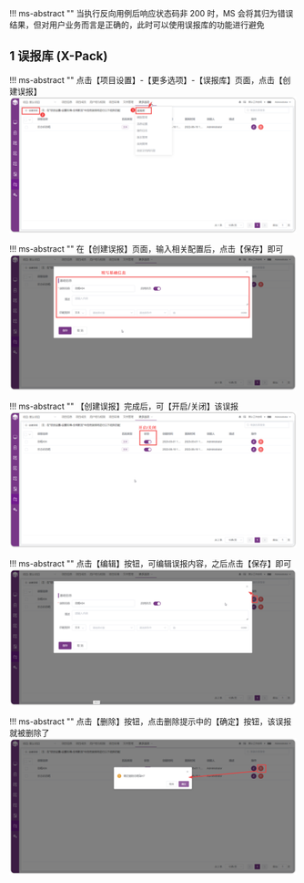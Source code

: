 !!! ms-abstract ""
    当执行反向用例后响应状态码非 200 时，MS 会将其归为错误结果，但对用户业务而言是正确的，此时可以使用误报库的功能进行避免

## 1 误报库 (X-Pack)
!!! ms-abstract ""
    点击【项目设置】-【更多选项】-【误报库】页面，点击【创建误报】
![!项目设置](../../img/project_management/误报库.png)

!!! ms-abstract ""
    在【创建误报】页面，输入相关配置后，点击【保存】即可
![!项目设置](../../img/project_management/误报库_2.png)

!!! ms-abstract ""
    【创建误报】完成后，可【开启/关闭】该误报
![!项目设置](../../img/project_management/误报库_3.png)

!!! ms-abstract ""
    点击【编辑】按钮，可编辑误报内容，之后点击【保存】即可
![!项目设置](../../img/project_management/误报库_4.png)

!!! ms-abstract ""
    点击【删除】按钮，点击删除提示中的【确定】按钮，该误报就被删除了
![!项目设置](../../img/project_management/误报库_5.png)
